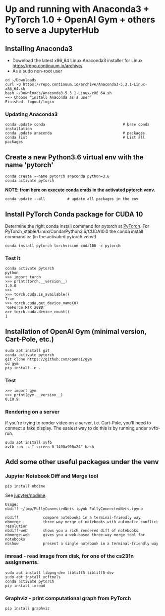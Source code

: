 # Up and running with Anaconda3 + PyTorch 1.0 + OpenAI Gym + others to serve a JupyterHub
## Installing Anaconda3
- Download the latest x86_64 Linux Anaconda3 installer for Linux https://repo.continuum.io/archive/
- As a sudo non-root user

```
cd ~/Downloads
curl -O https://repo.continuum.io/archive/Anaconda3-5.3.1-Linux-x86_64.sh
bash ~/Downloads/Anaconda3-5.3.1-Linux-x86_64.sh
==> Choose “Install Anaconda as a user”
Finished. logout/login
```

### Updating Anaconda3

```
conda update conda                                   # base conda installation
conda update anaconda                                # packages
conda list                                           # List all packages
```

## Create a new Python3.6 virtual env with the name 'pytorch'

```
conda create --name pytorch anaconda python=3.6
conda activate pytorch      
```

**NOTE: from here on execute conda cmds in the activated pytorch venv.**

```
conda update --all          # update all packages in the env
```

## Install PyTorch Conda package for CUDA 10
Determine the right conda install command for pytorch at [PyTorch](https://pytorch.org/).
For PyTorch_stable/Linux/Conda/Python3.6/CUDA10.0 the conda install command is:
(in the activated pytorch venv!)

```
conda install pytorch torchvision cuda100 -c pytorch
```

### Test it

```
conda activate pytorch
python
>>> import torch
>>> print(torch.__version__)
1.0.0
>>> 
>>> torch.cuda.is_available()
True
>>> torch.cuda.get_device_name(0)
'GeForce RTX 2080'
>>> torch.cuda.device_count()
1
```

## Installation of OpenAI Gym (minimal version, Cart-Pole, etc.)

```
sudo apt install git
conda activate pytorch
git clone https://github.com/openai/gym
cd gym
pip install -e .
```

### Test

```
>>> import gym
>>> print(gym.__version__)
0.10.9
```

### Rendering on a server
If you're trying to render video on a server, i.e. Cart-Pole, you'll need to connect a fake display. 
The easiest way to do this is by running under xvfb-run.

```
sudo apt install xvfb
xvfb-run -s "-screen 0 1400x900x24" bash
```

## Add some other useful packages under the venv
### Jupyter Notebook Diff and Merge tool

```
pip install nbdime
```
See [jupyter/nbdime](https://github.com/jupyter/nbdime).

```
Usage:
nbdiff ~/tmp/FullyConnectedNets.ipynb FullyConnectedNets.ipynb

nbdiff           compare notebooks in a terminal-friendly way
nbmerge          three-way merge of notebooks with automatic conflict resolution
nbdiff-web       shows you a rich rendered diff of notebooks
nbmerge-web      gives you a web-based three-way merge tool for notebooks
nbshow           present a single notebook in a terminal-friendly way
```


### imread -  read image from disk, for one of the cs231n assignments.

```
sudo apt install libpng-dev libtiff5 libtiff5-dev
sudo apt install xcftools
conda activate pytorch
pip install imread
```

### Graphviz - print computational graph from PyTorch

```
pip install graphviz
```
